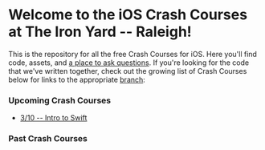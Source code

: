 # Welcome to the iOS Crash Courses at The Iron Yard -- Raleigh!

This is the repository for all the free Crash Courses for iOS. Here you'll find code, assets, and [a place to ask questions](https://guides.github.com/features/issues/). If you're looking for the code that we've written together, check out the growing list of Crash Courses below for links to the appropriate [branch](https://guides.github.com/introduction/flow/):

### Upcoming Crash Courses

* [3/10 -- Intro to Swift](https://github.com/TIY-Raleigh/iOS-Crash-Courses/tree/2016-03-10--intro-to-swift)

### Past Crash Courses
